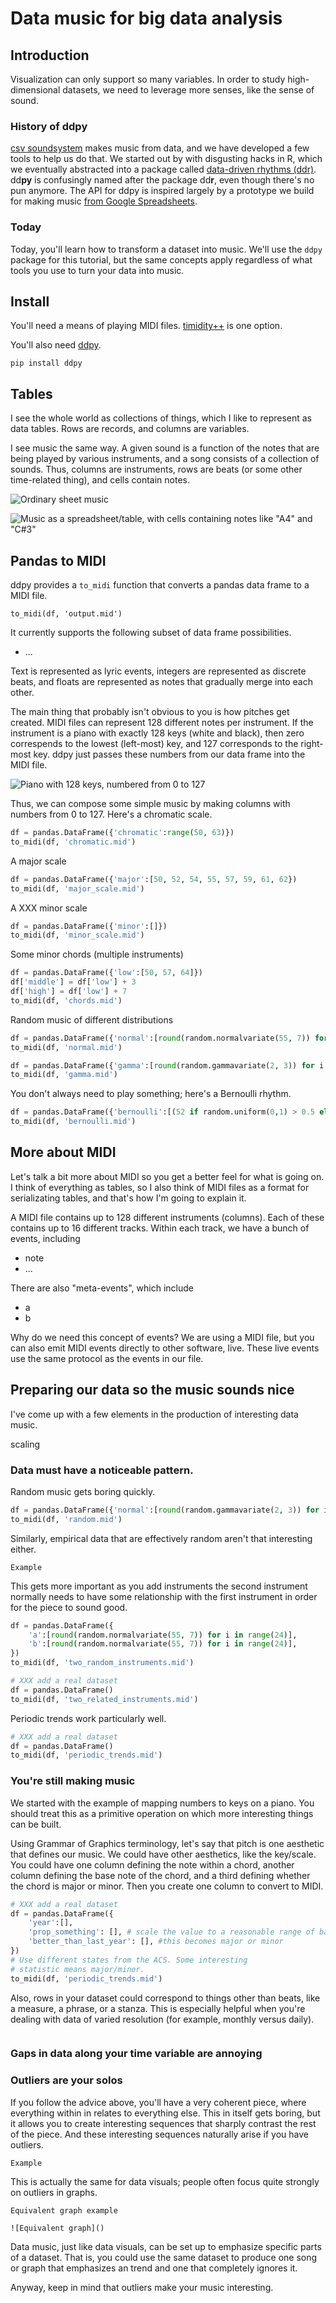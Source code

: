 Data music for big data analysis
=====

## Introduction
Visualization can only support so many variables.
In order to study high-dimensional datasets,
we need to leverage more senses, like the sense of sound.

### History of ddpy
[csv soundsystem](http://csvsoundsystem.com) makes
music from data, and we have developed a few tools
to help us do that. We started out by with disgusting
hacks in R, which we eventually abstracted into a
package called
[data-driven rhythms (ddr)](https://github.com/csv/ddr).
dd**py** is confusingly named after the package dd**r**,
even though there's no pun anymore.
The API for ddpy is inspired largely by a prototype
we build for making music
[from Google Spreadsheets](https://github.com/csv/sheetmusic).

### Today
Today, you'll learn how to transform a dataset into music.
We'll use the `ddpy` package for this tutorial, but the
same concepts apply regardless of what tools you use to
turn your data into music.

## Install
You'll need a means of playing MIDI files.
[timidity++]() is one option.


You'll also need [ddpy]().

    pip install ddpy

## Tables
I see the whole world as collections of things,
which I like to represent as data tables. Rows
are records, and columns are variables.

I see music the same way. A given sound is a
function of the notes that are being played by
various instruments, and a song consists of a
collection of sounds. Thus, columns are
instruments, rows are beats (or some other
time-related thing), and cells contain notes.

![Ordinary sheet music]()

![Music as a spreadsheet/table, with cells containing notes like "A4" and "C#3"]()

## Pandas to MIDI
ddpy provides a `to_midi` function that converts
a pandas data frame to a MIDI file.

    to_midi(df, 'output.mid')

It currently supports the following subset of data
frame possibilities.

* ...

Text is represented as lyric events, integers are
represented as discrete beats, and floats are
represented as notes that gradually merge into each other.

The main thing that probably isn't obvious to you is
how pitches get created. MIDI files can represent 128
different notes per instrument. If the instrument is a
piano with exactly 128 keys (white and black), then
zero correspends to the lowest (left-most) key, and 127
corresponds to the right-most key. ddpy just passes
these numbers from our data frame into the MIDI file.

![Piano with 128 keys, numbered from 0 to 127]()

Thus, we can compose some simple music by making columns
with numbers from 0 to 127. Here's a chromatic scale.

```python
df = pandas.DataFrame({'chromatic':range(50, 63)})
to_midi(df, 'chromatic.mid')
```

A major scale

```python
df = pandas.DataFrame({'major':[50, 52, 54, 55, 57, 59, 61, 62})
to_midi(df, 'major_scale.mid')
```

A XXX minor scale

```python
df = pandas.DataFrame({'minor':[]})
to_midi(df, 'minor_scale.mid')
```

Some minor chords (multiple instruments)

```python
df = pandas.DataFrame({'low':[50, 57, 64]})
df['middle'] = df['low'] + 3
df['high'] = df['low'] + 7
to_midi(df, 'chords.mid')
```

Random music of different distributions

```python
df = pandas.DataFrame({'normal':[round(random.normalvariate(55, 7)) for i in range(24)]})
to_midi(df, 'normal.mid')
```

```python
df = pandas.DataFrame({'gamma':[round(random.gammavariate(2, 3)) for i in range(24)]})
to_midi(df, 'gamma.mid')
```

You don't always need to play something; here's a Bernoulli rhythm.

```python
df = pandas.DataFrame({'bernoulli':[(52 if random.uniform(0,1) > 0.5 else numpy.nan) for i in range(24)]})
to_midi(df, 'bernoulli.mid')
```

## More about MIDI
Let's talk a bit more about MIDI so you get a better
feel for what is going on. I think of everything as
tables, so I also think of MIDI files as a format for
serializating tables, and that's how I'm going to
explain it.

A MIDI file contains up to 128 different instruments (columns).
Each of these contains up to 16 different tracks.
Within each track, we have a bunch of events, including

* note
* ...

There are also "meta-events", which include

* a
* b

Why do we need this concept of events? We are using a
MIDI file, but you can also emit MIDI events directly to
other software, live. These live events use the same
protocol as the events in our file.

## Preparing our data so the music sounds nice
I've come up with a few elements in the production of
interesting data music.

scaling

### Data must have a noticeable pattern.
Random music gets boring quickly.

```python
df = pandas.DataFrame({'normal':[round(random.gammavariate(2, 3)) for i in range(72)]})
to_midi(df, 'random.mid')
```

Similarly, empirical data that are effectively
random aren't that interesting either.

    Example

This gets more important as you add instruments
the second instrument normally needs to have
some relationship with the first instrument
in order for the piece to sound good.

```python
df = pandas.DataFrame({
    'a':[round(random.normalvariate(55, 7)) for i in range(24)],
    'b':[round(random.normalvariate(55, 7)) for i in range(24)],
})
to_midi(df, 'two_random_instruments.mid')
```

```python
# XXX add a real dataset
df = pandas.DataFrame()
to_midi(df, 'two_related_instruments.mid')
```

Periodic trends work particularly well.

```python
# XXX add a real dataset
df = pandas.DataFrame()
to_midi(df, 'periodic_trends.mid')
```

### You're still making music
We started with the example of mapping numbers
to keys on a piano. You should treat this as a
primitive operation on which more interesting
things can be built.

Using Grammar of Graphics terminology, let's say
that pitch is one aesthetic that defines our music.
We could have other aesthetics, like the key/scale.
You could have one column defining the note within
a chord, another column defining the base note of
the chord, and a third defining whether the chord
is major or minor. Then you create one column to
convert to MIDI.

```python
# XXX add a real dataset
df = pandas.DataFrame({
    'year':[],
    'prop_something': [], # scale the value to a reasonable range of base notes
    'better_than_last_year': [], #this becomes major or minor
})
# Use different states from the ACS. Some interesting
# statistic means major/minor.
to_midi(df, 'periodic_trends.mid')
```

Also, rows in your dataset could correspond to things
other than beats, like a measure, a phrase, or a stanza.
This is especially helpful when you're dealing with data
of varied resolution (for example, monthly versus daily).

```python
```



### Gaps in data along your time variable are annoying

### Outliers are your solos
If you follow the advice above, you'll have a very
coherent piece, where everything within in relates to
everything else. This in itself gets boring, but it
allows you to create interesting sequences that
sharply contrast the rest of the piece. And these
interesting sequences naturally arise if you have
outliers.

    Example

This is actually the same for data visuals;
people often focus quite strongly on outliers
in graphs.

    Equivalent graph example

    ![Equivalent graph]()

Data music, just like data visuals, can be set up
to emphasize specific parts of a dataset. That is,
you could use the same dataset to produce one
song or graph that emphasizes an trend and one that
completely ignores it.

Anyway, keep in mind that outliers make your music
interesting.

